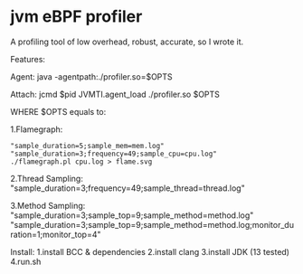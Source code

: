 # jvm eBPF profiler

A profiling tool of low overhead, robust, accurate, so I wrote it.

Features:

Agent:   java -agentpath:./profiler.so=$OPTS

Attach:  jcmd $pid JVMTI.agent_load ./profiler.so $OPTS

WHERE $OPTS equals to:

1.Flamegraph:

    "sample_duration=5;sample_mem=mem.log"
    "sample_duration=3;frequency=49;sample_cpu=cpu.log"
    ./flamegraph.pl cpu.log > flame.svg

2.Thread Sampling:
    "sample_duration=3;frequency=49;sample_thread=thread.log"

3.Method Sampling:
    "sample_duration=3;sample_top=9;sample_method=method.log"
    "sample_duration=3;sample_top=9;sample_method=method.log;monitor_duration=1;monitor_top=4"


Install:
1.install BCC & dependencies
2.install clang
3.install JDK (13 tested)
4.run.sh
